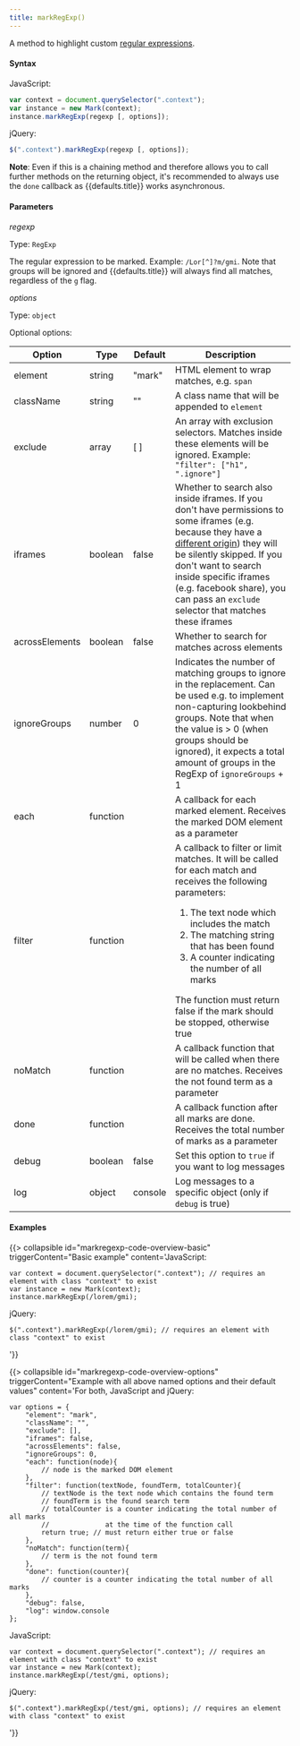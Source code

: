 ```yaml
---
title: markRegExp()
---
```


A method to highlight custom [regular expressions][regexp].

#### Syntax

JavaScript:

```javascript
var context = document.querySelector(".context");
var instance = new Mark(context);
instance.markRegExp(regexp [, options]);
```

jQuery:

```javascript
$(".context").markRegExp(regexp [, options]);
```

__Note__: Even if this is a chaining method and therefore allows you to call
further methods on the returning object, it's recommended to always use the
`done` callback as {{defaults.title}} works asynchronous.

#### Parameters

_regexp_

Type: `RegExp`

The regular expression to be marked. Example: `/Lor[^]?m/gmi`. Note that groups
will be ignored and {{defaults.title}} will always find all matches, regardless
of the `g` flag.

_options_

Type: `object`

Optional options:

| Option             | Type     | Default | Description                                                                                                                                                                                                                                                                                                                                               |
|--------------------|----------|---------|-----------------------------------------------------------------------------------------------------------------------------------------------------------------------------------------------------------------------------------------------------------------------------------------------------------------------------------------------------------|
| element            | string   | "mark"  | HTML element to wrap matches, e.g. `span`                                                                                                                                                                                                                                                                                                                 |
| className          | string   | ""      | A class name that will be appended to `element`                                                                                                                                                                                                                                                                                                           |
| exclude            | array    | [ ]     | An array with exclusion selectors. Matches inside these elements will be ignored. Example: `"filter": ["h1", ".ignore"]`                                                                                                                                                                                                                                  |
| iframes            | boolean  | false   | Whether to search also inside iframes. If you don't have permissions to some iframes (e.g. because they have a [different origin][SOP]) they will be silently skipped. If you don't want to search inside specific iframes (e.g. facebook share), you can pass an `exclude` selector that matches these iframes                                           |
| acrossElements     | boolean  | false   | Whether to search for matches across elements                                                                                                                                                                                                                                                                                                             |
| ignoreGroups       | number   | 0       | Indicates the number of matching groups to ignore in the replacement. Can be used e.g. to implement non-capturing lookbehind groups. Note that when the value is > 0 (when groups should be ignored), it expects a total amount of groups in the RegExp of `ignoreGroups` + 1                                                                             |
| each               | function |         | A callback for each marked element. Receives the marked DOM element as a parameter                                                                                                                                                                                                                                                                        |
| filter             | function |         | A callback to filter or limit matches. It will be called for each match and receives the following parameters: <ol><li>The text node which includes the match</li><li>The matching string that has been found</li><li>A counter indicating the number of all marks</li></ol> The function must return false if the mark should be stopped, otherwise true |
| noMatch            | function |         | A callback function that will be called when there are no matches. Receives the not found term as a parameter                                                                                                                                                                                                                                             |
| done               | function |         | A callback function after all marks are done. Receives the total number of marks as a parameter                                                                                                                                                                                                                                                           |
| debug              | boolean  | false   | Set this option to `true` if you want to log messages                                                                                                                                                                                                                                                                                                     |
| log                | object   | console | Log messages to a specific object (only if  `debug` is true)                                                                                                                                                                                                                                                                                              |

#### Examples

{{> collapsible
id="markregexp-code-overview-basic"
triggerContent="Basic example"
content='JavaScript:

<pre><code class="lang-javascript">var context = document.querySelector(".context"); // requires an element with class "context" to exist
var instance = new Mark(context);
instance.markRegExp(/lorem/gmi);
</code></pre>

jQuery:

<pre><code class="lang-javascript">$(".context").markRegExp(/lorem/gmi); // requires an element with class "context" to exist</code></pre>
'}}

{{> collapsible
id="markregexp-code-overview-options"
triggerContent="Example with all above named options and their default values"
content='For both, JavaScript and jQuery:

<pre><code class="lang-javascript">var options = {
    "element": "mark",
    "className": "",
    "exclude": [],
    "iframes": false,
    "acrossElements": false,
    "ignoreGroups": 0,
    "each": function(node){
        // node is the marked DOM element
    },
    "filter": function(textNode, foundTerm, totalCounter){
        // textNode is the text node which contains the found term
        // foundTerm is the found search term
        // totalCounter is a counter indicating the total number of all marks
        //              at the time of the function call
        return true; // must return either true or false
    },
    "noMatch": function(term){
        // term is the not found term
    },
    "done": function(counter){
        // counter is a counter indicating the total number of all marks
    },
    "debug": false,
    "log": window.console
};
</code></pre>

JavaScript:

<pre><code class="lang-javascript">var context = document.querySelector(".context"); // requires an element with class "context" to exist
var instance = new Mark(context);
instance.markRegExp(/test/gmi, options);
</code></pre>

jQuery:

<pre><code class="lang-javascript">$(".context").markRegExp(/test/gmi, options); // requires an element with class "context" to exist</code></pre>
'}}

[SOP]: https://en.wikipedia.org/wiki/Same-origin_policy
[regexp]: https://developer.mozilla.org/en-US/docs/Web/JavaScript/Guide/Regular_Expressions

